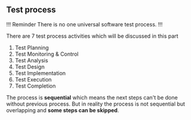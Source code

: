 ## Test process
!!! Reminder
There is no one universal software test process.
!!!

There are 7 test process activities which will be discussed in this part
1. Test Planning
2. Test Monitoring & Control
3. Test Analysis
4. Test Design
5. Test Implementation
6. Test Execution
7. Test Completion

The process is **sequential** which means the next steps can't be done without previous process. 
But in reality the process is not sequential but overlapping and **some steps can be skipped**.